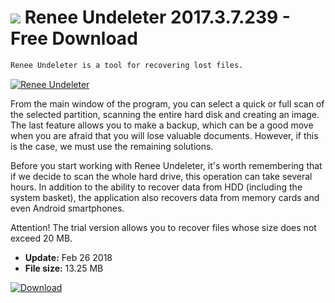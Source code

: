 # ![](https://cdn.softexe.net/static/icon/6/renee-undeleter-10624.png) Renee Undeleter 2017.3.7.239 - Free Download

```sh
Renee Undeleter is a tool for recovering lost files.
```
[![Renee Undeleter](https://gallery.dpcdn.pl/imgc/Tools/80715/g_-_420x350_1.5_-_xa70fe4d9-8bfb-45d1-a3b4-e1154e03df21.jpg)](https://softexe.net/win/disks-files/data-recovery/renee-undeleter:pRfbd.html)

From the main window of the program, you can select a quick or full scan of the selected partition, scanning the entire hard disk and creating an image. The last feature allows you to make a backup, which can be a good move when you are afraid that you will lose valuable documents. However, if this is the case, we must use the remaining solutions.
 
 Before you start working with Renee Undeleter, it's worth remembering that if we decide to scan the whole hard drive, this operation can take several hours. In addition to the ability to recover data from HDD (including the system basket), the application also recovers data from memory cards and even Android smartphones.
 
 Attention!
 The trial version allows you to recover files whose size does not exceed 20 MB.


- **Update:** Feb 26 2018
- **File size:** 13.25 MB

[![Download](https://cdn.softexe.net/static/img/download.png)](https://softexe.net/win/disks-files/data-recovery/renee-undeleter:pRfbd.html)


